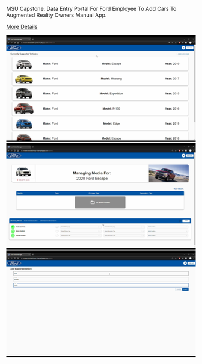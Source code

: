 MSU Capstone. 
Data Entry Portal For Ford Employee To Add Cars To Augmented Reality Owners Manual App.

[More Details](http://www.capstone.cse.msu.edu/2020-01/projects/ford/)

![Menu](/Images/Dashboard.PNG?raw=true)
![Media](/Images/AddMedia.PNG?raw=true)
![Car](/Images/AddVehicle.PNG?raw=true)
